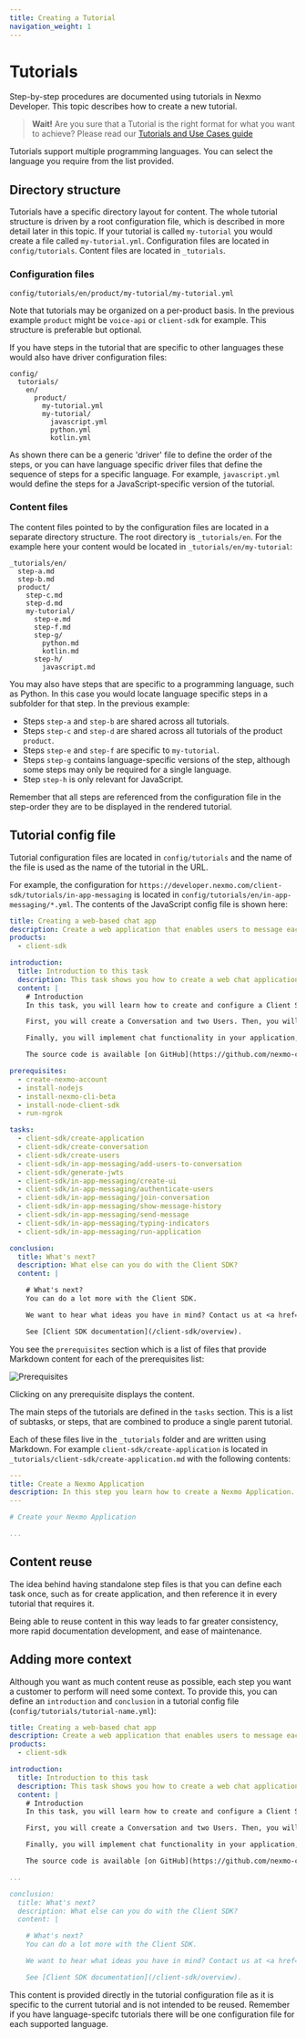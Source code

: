 ```yaml
---
title: Creating a Tutorial
navigation_weight: 1
---
```


# Tutorials

Step-by-step procedures are documented using tutorials in Nexmo Developer. This topic describes how to create a new tutorial.

> **Wait!** Are you sure that a Tutorial is the right format for what you want to achieve? Please read our [Tutorials and Use Cases guide]()

Tutorials support multiple programming languages. You can select the language you require from the list provided.

## Directory structure

Tutorials have a specific directory layout for content. The whole tutorial structure is driven by a root configuration file, which is described in more detail later in this topic. If your tutorial is called `my-tutorial` you would create a file called `my-tutorial.yml`. Configuration files are located in `config/tutorials`. Content files are located in `_tutorials`.

### Configuration files

```
config/tutorials/en/product/my-tutorial/my-tutorial.yml
```

Note that tutorials may be organized on a per-product basis. In the previous example `product` might be `voice-api` or `client-sdk` for example. This structure is preferable but optional.

If you have steps in the tutorial that are specific to other languages these would also have driver configuration files:

```
config/
  tutorials/
    en/
      product/
        my-tutorial.yml
        my-tutorial/
          javascript.yml
          python.yml
          kotlin.yml
```

As shown there can be a generic 'driver' file to define the order of the steps, or you can have language specific driver files that define the sequence of steps for a specific language. For example, `javascript.yml` would define the steps for a JavaScript-specific version of the tutorial.

### Content files

The content files pointed to by the configuration files are located in a separate directory structure. The root directory is `_tutorials/en`. For the example here your content would be located in `_tutorials/en/my-tutorial`:

```
_tutorials/en/
  step-a.md
  step-b.md
  product/
    step-c.md
    step-d.md
    my-tutorial/
      step-e.md
      step-f.md
      step-g/
        python.md
        kotlin.md
      step-h/
        javascript.md
```

You may also have steps that are specific to a programming language, such as Python. In this case you would locate language specific steps in a subfolder for that step. In the previous example:

* Steps `step-a` and `step-b` are shared across all tutorials.
* Steps `step-c` and `step-d` are shared across all tutorials of the product `product`.
* Steps `step-e` and `step-f` are specific to `my-tutorial`.
* Steps `step-g` contains language-specific versions of the step, although some steps may only be required for a single language.
* Step `step-h` is only relevant for JavaScript.

Remember that all steps are referenced from the configuration file in the step-order they are to be displayed in the rendered tutorial.

## Tutorial config file

Tutorial configuration files are located in `config/tutorials` and the name of the file is used as the name of the tutorial in the URL.

For example, the configuration for `https://developer.nexmo.com/client-sdk/tutorials/in-app-messaging` is located in `config/tutorials/en/in-app-messaging/*.yml`. The contents of the JavaScript config file is shown here:

```yaml
title: Creating a web-based chat app
description: Create a web application that enables users to message each other
products:
  - client-sdk

introduction:
  title: Introduction to this task
  description: This task shows you how to create a web chat application using the JavaScript Client SDK.
  content: |
    # Introduction
    In this task, you will learn how to create and configure a Client SDK Application and then code a web app that enables two users to send messages to each other.

    First, you will create a Conversation and two Users. Then, you will authenticate these Users and add them to the Conversation as Members.

    Finally, you will implement chat functionality in your application, including the ability to view and send messages and be notified when either party is currently typing.

    The source code is available [on GitHub](https://github.com/nexmo-community/ip-messaging-tutorial).

prerequisites:
  - create-nexmo-account
  - install-nodejs
  - install-nexmo-cli-beta
  - install-node-client-sdk
  - run-ngrok

tasks:
  - client-sdk/create-application
  - client-sdk/create-conversation
  - client-sdk/create-users
  - client-sdk/in-app-messaging/add-users-to-conversation
  - client-sdk/generate-jwts
  - client-sdk/in-app-messaging/create-ui
  - client-sdk/in-app-messaging/authenticate-users
  - client-sdk/in-app-messaging/join-conversation
  - client-sdk/in-app-messaging/show-message-history
  - client-sdk/in-app-messaging/send-message
  - client-sdk/in-app-messaging/typing-indicators
  - client-sdk/in-app-messaging/run-application

conclusion:
  title: What's next?
  description: What else can you do with the Client SDK?
  content: |

    # What's next?
    You can do a lot more with the Client SDK.

    We want to hear what ideas you have in mind? Contact us at <a href="mailto:devrel@vonage.com">devrel@vonage.com</a>

    See [Client SDK documentation](/client-sdk/overview).
```

You see the `prerequisites` section which is a list of files that provide Markdown content for each of the prerequisites list:

![Prerequisites](/assets/images/contributing/prereqs.png)

Clicking on any prerequisite displays the content.

The main steps of the tutorials are defined in the `tasks` section. This is a list of subtasks, or steps, that are combined to produce a single parent tutorial.

Each of these files live in the `_tutorials` folder and are written using Markdown. For example `client-sdk/create-application` is located in `_tutorials/client-sdk/create-application.md` with the following contents:

```yaml
---
title: Create a Nexmo Application
description: In this step you learn how to create a Nexmo Application.
---

# Create your Nexmo Application

...
```

## Content reuse

The idea behind having standalone step files is that you can define each task once, such as for create application, and then reference it in every tutorial that requires it.

Being able to reuse content in this way leads to far greater consistency, more rapid documentation development, and ease of maintenance.

## Adding more context

Although you want as much content reuse as possible, each step you want a customer to perform will need some context. To provide this, you can define an `introduction` and `conclusion` in a tutorial config file (`config/tutorials/tutorial-name.yml`):

```yaml
title: Creating a web-based chat app
description: Create a web application that enables users to message each other
products:
  - client-sdk

introduction:
  title: Introduction to this task
  description: This task shows you how to create a web chat application using the JavaScript Client SDK.
  content: |
    # Introduction
    In this task, you will learn how to create and configure a Client SDK Application and then code a web app that enables two users to send messages to each other.

    First, you will create a Conversation and two Users. Then, you will authenticate these Users and add them to the Conversation as Members.

    Finally, you will implement chat functionality in your application, including the ability to view and send messages and be notified when either party is currently typing.

    The source code is available [on GitHub](https://github.com/nexmo-community/ip-messaging-tutorial).

...

conclusion:
  title: What's next?
  description: What else can you do with the Client SDK?
  content: |

    # What's next?
    You can do a lot more with the Client SDK.

    We want to hear what ideas you have in mind? Contact us at <a href="mailto:devrel@vonage.com">devrel@vonage.com</a>

    See [Client SDK documentation](/client-sdk/overview).
```

This content is provided directly in the tutorial configuration file as it is specific to the current tutorial and is not intended to be reused. Remember if you have language-specifc tutorials there will be one configuration file for each supported language.
